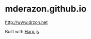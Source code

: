 mderazon.github.io
==================

http://www.drzon.net

Built with [Harp.js](http://harpjs.com/)
